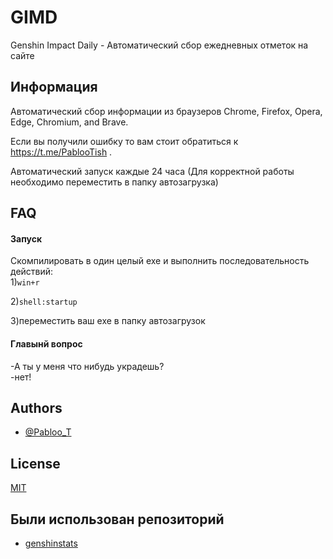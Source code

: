 
# GIMD

Genshin Impact Daily - Автоматический сбор ежедневных отметок на сайте


## Информация

Автоматический сбор информации из браузеров Chrome, Firefox, Opera, Edge, Chromium, and Brave.

Если вы получили ошибку то вам стоит обратиться к https://t.me/PablooTish .

Автоматический запуск каждые 24 часа (Для корректной работы необходимо переместить в папку автозагрузка)

## FAQ

#### Запуск
Скомпилировать в один целый exe и выполнить последовательность действий:  
1)`win+r`

2)`shell:startup`

3)переместить ваш exe в папку автозагрузок

#### Главынй вопрос

-А ты у меня что нибудь украдешь?   
-нет!
## Authors
- [@Pabloo_T](https://github.com/Pabl00t)


## License

[MIT](https://choosealicense.com/licenses/mit/)


## Были использован репозиторий

 - [genshinstats](https://github.com/thesadru/genshinstats)
